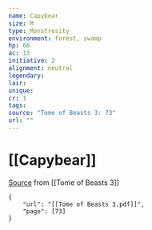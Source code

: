 ```yaml
---
name: Capybear
size: M
type: Monstrosity
environment: forest, swamp
hp: 60
ac: 13
initiative: 2
alignment: neutral
legendary: 
lair: 
unique: 
cr: 1
tags: 
source: "Tome of Beasts 3: 73"
url: ""
---
```

# [[Capybear]]

[Source](zotero://open-pdf/library/items/BLGR9HVR?page=73) from [[Tome of Beasts 3]]

```pdf
{
	"url": "[[Tome of Beasts 3.pdf]]",
	"page": [73]
}
```

